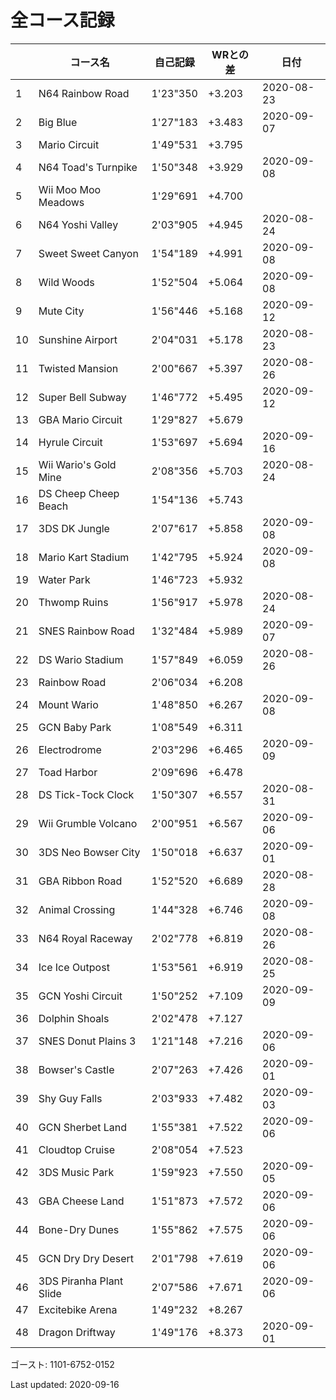 # 全コース記録

||コース名|自己記録|WRとの差|日付
|--|--|--|--|--|
|1|N64 Rainbow Road|1'23"350|+3.203|2020-08-23|
|2|Big Blue|1'27"183|+3.483|2020-09-07|
|3|Mario Circuit|1'49"531|+3.795||
|4|N64 Toad's Turnpike|1'50"348|+3.929|2020-09-08|
|5|Wii Moo Moo Meadows|1'29"691|+4.700||
|6|N64 Yoshi Valley|2'03"905|+4.945|2020-08-24|
|7|Sweet Sweet Canyon|1'54"189|+4.991|2020-09-08|
|8|Wild Woods|1'52"504|+5.064|2020-09-08|
|9|Mute City|1'56"446|+5.168|2020-09-12|
|10|Sunshine Airport|2'04"031|+5.178|2020-08-23|
|11|Twisted Mansion|2'00"667|+5.397|2020-08-26|
|12|Super Bell Subway|1'46"772|+5.495|2020-09-12|
|13|GBA Mario Circuit|1'29"827|+5.679||
|14|Hyrule Circuit|1'53"697|+5.694|2020-09-16|
|15|Wii Wario's Gold Mine|2'08"356|+5.703|2020-08-24|
|16|DS Cheep Cheep Beach|1'54"136|+5.743||
|17|3DS DK Jungle|2'07"617|+5.858|2020-09-08|
|18|Mario Kart Stadium|1'42"795|+5.924|2020-09-08|
|19|Water Park|1'46"723|+5.932||
|20|Thwomp Ruins|1'56"917|+5.978|2020-08-24|
|21|SNES Rainbow Road|1'32"484|+5.989|2020-09-07|
|22|DS Wario Stadium|1'57"849|+6.059|2020-08-26|
|23|Rainbow Road|2'06"034|+6.208||
|24|Mount Wario|1'48"850|+6.267|2020-09-08|
|25|GCN Baby Park|1'08"549|+6.311||
|26|Electrodrome|2'03"296|+6.465|2020-09-09|
|27|Toad Harbor|2'09"696|+6.478||
|28|DS Tick-Tock Clock|1'50"307|+6.557|2020-08-31|
|29|Wii Grumble Volcano|2'00"951|+6.567|2020-09-06|
|30|3DS Neo Bowser City|1'50"018|+6.637|2020-09-01|
|31|GBA Ribbon Road|1'52"520|+6.689|2020-08-28|
|32|Animal Crossing|1'44"328|+6.746|2020-09-08|
|33|N64 Royal Raceway|2'02"778|+6.819|2020-08-26|
|34|Ice Ice Outpost|1'53"561|+6.919|2020-08-25|
|35|GCN Yoshi Circuit|1'50"252|+7.109|2020-09-09|
|36|Dolphin Shoals|2'02"478|+7.127||
|37|SNES Donut Plains 3|1'21"148|+7.216|2020-09-06|
|38|Bowser's Castle|2'07"263|+7.426|2020-09-01|
|39|Shy Guy Falls|2'03"933|+7.482|2020-09-03|
|40|GCN Sherbet Land|1'55"381|+7.522|2020-09-06|
|41|Cloudtop Cruise|2'08"054|+7.523||
|42|3DS Music Park|1'59"923|+7.550|2020-09-05|
|43|GBA Cheese Land|1'51"873|+7.572|2020-09-06|
|44|Bone-Dry Dunes|1'55"862|+7.575|2020-09-06|
|45|GCN Dry Dry Desert|2'01"798|+7.619|2020-09-06|
|46|3DS Piranha Plant Slide|2'07"586|+7.671|2020-09-06|
|47|Excitebike Arena|1'49"232|+8.267||
|48|Dragon Driftway|1'49"176|+8.373|2020-09-01|

ゴースト: 1101-6752-0152

Last updated: 2020-09-16
